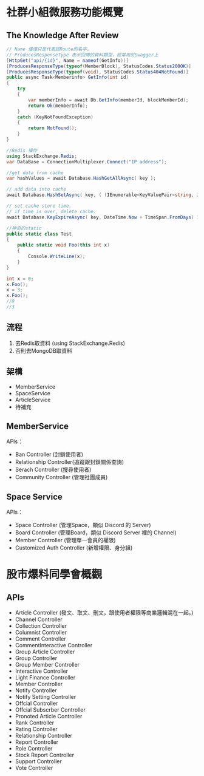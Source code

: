 # 社群小組微服務功能概覽

## The Knowledge After Review 
```C#
// Name 僅僅只是代表該Route的名字。
// ProducesResponseType 表示回傳的資料類型，經常用於Swagger上
[HttpGet("api/{id}", Name = nameof(GetInfo))]
[ProducesResponseType(typeof(MemberBlock), StatusCodes.Status200OK)]
[ProducesResponseType(typeof(void), StatusCodes.Status404NotFound)]
public async Task<Memberinfo> GetInfo(int id)
{
    try
    {
        var memberInfo = await Db.GetInfo(memberId, blockMemberId);
        return Ok(memberInfo);
    }
    catch (KeyNotFoundException)
    {
        return NotFound();
    }
}

//Redis 操作
using StackExchange.Redis;
var DataBase = ConnectionMultiplexer.Connect("IP address");

//get data from cache
var hashValues = await Database.HashGetAllAsync( key );

// add data into cache
await Database.HashSetAsync( key, ( (IEnumerable<KeyValuePair<string, JToken>>)jObject ).Select( keyValuePair => new HashEntry( keyValuePair.Key, keyValuePair.Value.ToString() ) ).ToArray() );

// set cache store time.
// if time is over, delete cache. 
await Database.KeyExpireAsync( key, DateTime.Now + TimeSpan.FromDays( 1 ) );

//神奇的static
public static class Test
{
    public static void Foo(this int x)
    {
        Console.WriteLine(x);
    }
}

int x = 0;
x.Foo();
x = 3;
x.Foo();
//0
//3
```
## 流程

1. 去Redis取資料 (using StackExchange.Redis)
2. 否則去MongoDB取資料

## 架構
* MemberService
* SpaceService
* ArticleService
* 待補充

## MemberService
APIs：
* Ban Controller (封鎖使用者)
* Relationship Controller(追蹤跟封鎖關係查詢)
* Serach Controller (搜尋使用者)
* Community Controller (管理社團成員) 

## Space Service
APIs：
* Space Controller (管理Space，類似 Discord 的 Server)
* Board Controller (管理Board，類似 Discord Server 裡的 Channel)
* Member Controller (管理單一會員的權限)
* Customized Auth Controller (新增權限、身分組)


# 股市爆料同學會概觀

## APIs
* Article Controller (發文、取文、刪文，跟使用者權限等商業邏輯混在一起。)
* Channel Controller
* Collection Controller
* Columnist Controller
* Comment Controller
* CommentInteractive Controller
* Group Article Controller
* Group Controller
* Group Member Controller
* Interactive Controller
* Light Finance Controller
* Member Controller
* Notify Controller
* Notify Setting Controller
* Offcial Controller
* Offcial Subscrber Controller
* Pronoted Article Controller
* Rank Controller
* Rating Controller
* Relationship Controller
* Report Controller
* Role Controller
* Stock Report Controller
* Support Controller
* Vote Controller
